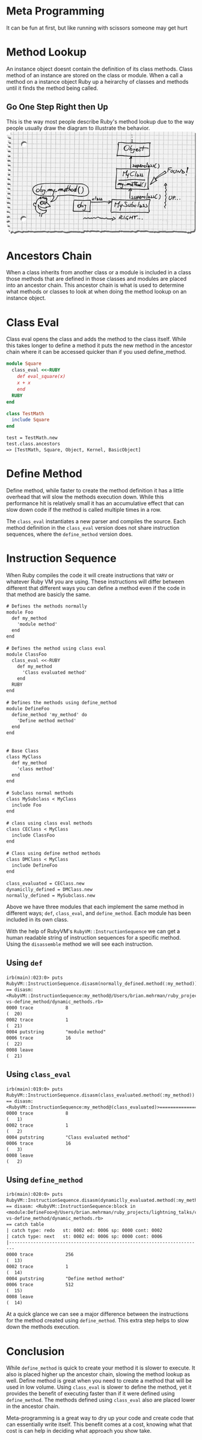 # Meta Programming

It can be fun at first, but like running with scissors someone may get hurt


# Method Lookup
An instance object doesnt contain the definition of its class methods. Class method of an instance are stored on the class or module. When a call a method on a instance object Ruby up a heirarchy of classes and methods until it finds the method being called.

## Go One Step Right then Up
This is the way most people describe Ruby's method lookup due to the way people usually draw the diagram to illustrate the behavior.
![Method Lookup diagram](images/method_lookup.png "Pragmatic Programmers Metaprogramming Ruby Book")

# Ancestors Chain
When a class inherits from another class or a module is included in a class those methods that are defined in those classes and modules are placed into an ancestor chain. This ancestor chain is what is used to determine what methods or classes to look at when doing the method lookup on an instance object.

# Class Eval
Class eval opens the class and adds the method to the class itself. While this takes longer to define a method it puts the new method in the ancestor chain where it can be accessed quicker than if you used define_method.

```RUBY
module Square
  class_eval <<-RUBY
    def eval_square(x)
    x + x
    end
  RUBY
end
```

```RUBY
class TestMath
  include Square
end
```


```
test = TestMath.new
test.class.ancestors
=> [TestMath, Square, Object, Kernel, BasicObject]
```

# Define Method



Define method, while faster to create the method definition it has a little overhead that will slow the methods execution down. While this performance hit is relatively small it has an accumulative effect that can slow down code if the method is called multiple times in a row.

The `class_eval` instantiates a new parser and compiles the source. Each method definition in the `class_eval` version does not share instruction sequences, where the `define_method` version does.



# Instruction Sequence

When Ruby compiles the code it will create instructions that `YARV` or whatever Ruby VM you are using. These instructions will differ between different that different ways you can define a method even if the code in that method are basicly the same.

```
# Defines the methods normally
module Foo
  def my_method
    'module method'
  end
end

# Defines the method using class eval
module ClassFoo
  class_eval <<-RUBY
    def my_method
      'Class evaluated method'
    end
  RUBY
end

# Defines the methods using define_method
module DefineFoo
  define_method 'my_method' do
    'Define method method'
  end
end


# Base Class
class MyClass
  def my_method
    'class method'
  end
end

# Subclass normal methods
class MySubclass < MyClass
  include Foo
end

# class using class eval methods
class CEClass < MyClass
  include ClassFoo
end

# Class using define method methods
class DMClass < MyClass
  include DefineFoo
end

class_evaluated = CEClass.new
dynamiclly_defined = DMClass.new
normally_defined = MySubclass.new
```
Above we have three modules that each implement the same method in different ways; `def`, `class_eval`, and `define_method`. Each module has been included in its own class.

With the help of RubyVM's `RubyVM::InstructionSequence` we can get a human readable string of instruction sequences for a specific method. Using the `disassemble` method we will see each instruction.

## Using `def`
```
irb(main):023:0> puts RubyVM::InstructionSequence.disasm(normally_defined.method(:my_method))
== disasm: <RubyVM::InstructionSequence:my_method@/Users/brian.mehrman/ruby_projects/lightning_talks/class_eval-vs-define_method/dynamic_methods.rb>
0000 trace            8                                               (  20)
0002 trace            1                                               (  21)
0004 putstring        "module method"
0006 trace            16                                              (  22)
0008 leave                                                            (  21)
```

## Using `class_eval`
```
irb(main):019:0> puts RubyVM::InstructionSequence.disasm(class_evaluated.method(:my_method))
== disasm: <RubyVM::InstructionSequence:my_method@(class_evaluated)>===============
0000 trace            8                                               (   1)
0002 trace            1                                               (   2)
0004 putstring        "Class evaluated method"
0006 trace            16                                              (   3)
0008 leave                                                            (   2)
```

## Using `define_method`
```
irb(main):020:0> puts RubyVM::InstructionSequence.disasm(dynamiclly_evaluated.method(:my_method))
== disasm: <RubyVM::InstructionSequence:block in <module:DefineFoo>@/Users/brian.mehrman/ruby_projects/lightning_talks/class_eval-vs-define_method/dynamic_methods.rb>
== catch table
| catch type: redo   st: 0002 ed: 0006 sp: 0000 cont: 0002
| catch type: next   st: 0002 ed: 0006 sp: 0000 cont: 0006
|------------------------------------------------------------------------
0000 trace            256                                             (  13)
0002 trace            1                                               (  14)
0004 putstring        "Define method method"
0006 trace            512                                             (  15)
0008 leave                                                            (  14)
```
At a quick glance we can see a major difference between the instructions for the method created using `define_method`. This extra step helps to slow down the methods execution.

# Conclusion

While `define_method` is quick to create your method it is slower to execute. It also is placed higher up the ancestor chain, slowing the method lookup as well. Define method is great when you need to create a method that will be used in low volume. Using `class_eval` is slower to define the method, yet it provides the benefit of executing faster than if it were defined using `define_method`. The methods defined using `class_eval` also are placed lower in the ancestor chain.

Meta-programming is a great way to dry up your code and create code that can essentially write itself. This benefit comes at a cost, knowing what that cost is can help in deciding what approach you show take.
